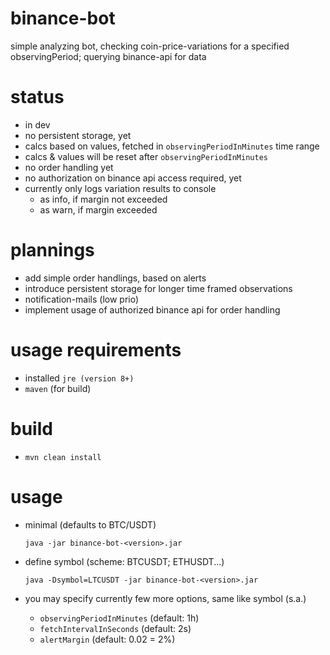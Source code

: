 # binance-bot
simple analyzing bot, checking coin-price-variations for a specified observingPeriod; querying binance-api for data

# status
* in dev
* no persistent storage, yet
* calcs based on values, fetched in `observingPeriodInMinutes` time range
* calcs & values will be reset after `observingPeriodInMinutes`
* no order handling yet
* no authorization on binance api access required, yet
* currently only logs variation results to console
  * as info, if margin not exceeded
  * as warn, if margin exceeded

# plannings
* add simple order handlings, based on alerts
* introduce persistent storage for longer time framed observations
* notification-mails (low prio)
* implement usage of authorized binance api for order handling 

# usage requirements 
* installed `jre (version 8+)`
* `maven` (for build)

# build
* `mvn clean install`

# usage

* minimal (defaults to BTC/USDT)

    `java -jar binance-bot-<version>.jar`

* define symbol (scheme: BTCUSDT; ETHUSDT...)

    `java -Dsymbol=LTCUSDT -jar binance-bot-<version>.jar`

* you may specify currently few more options, same like symbol (s.a.)
  * `observingPeriodInMinutes` (default: 1h)
  * `fetchIntervalInSeconds` (default: 2s)
  * `alertMargin` (default: 0.02 = 2%)
